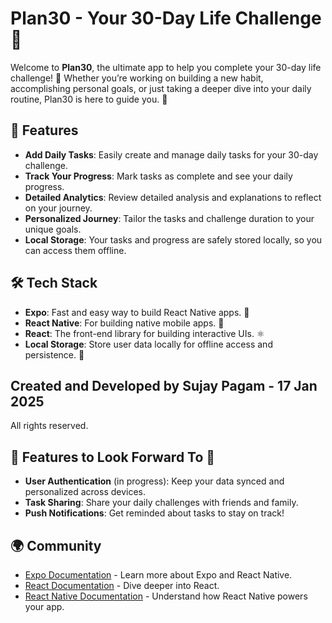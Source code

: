 # Plan30 - Your 30-Day Life Challenge 🚀

Welcome to **Plan30**, the ultimate app to help you complete your 30-day life challenge! 💪 Whether you’re working on building a new habit, accomplishing personal goals, or just taking a deeper dive into your daily routine, Plan30 is here to guide you. 📅

## 📱 Features

- **Add Daily Tasks**: Easily create and manage daily tasks for your 30-day challenge.
- **Track Your Progress**: Mark tasks as complete and see your daily progress.
- **Detailed Analytics**: Review detailed analysis and explanations to reflect on your journey.
- **Personalized Journey**: Tailor the tasks and challenge duration to your unique goals.
- **Local Storage**: Your tasks and progress are safely stored locally, so you can access them offline.

## 🛠 Tech Stack

- **Expo**: Fast and easy way to build React Native apps. 🚀
- **React Native**: For building native mobile apps. 📱
- **React**: The front-end library for building interactive UIs. ⚛️
- **Local Storage**: Store user data locally for offline access and persistence. 💾

## Created and Developed by Sujay Pagam - 17 Jan 2025

All rights reserved.


## 🎯 Features to Look Forward To 🌱

- **User Authentication** (in progress): Keep your data synced and personalized across devices.
- **Task Sharing**: Share your daily challenges with friends and family.
- **Push Notifications**: Get reminded about tasks to stay on track!

## 🌍 Community

- [Expo Documentation](https://docs.expo.dev/) - Learn more about Expo and React Native.
- [React Documentation](https://reactjs.org/) - Dive deeper into React.
- [React Native Documentation](https://reactnative.dev/) - Understand how React Native powers your app.
